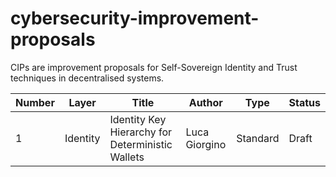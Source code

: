 # cybersecurity-improvement-proposals

CIPs are improvement proposals for Self-Sovereign Identity and Trust techniques in decentralised systems.

| **Number** | **Layer** | **Title**                                    | **Author**    | **Type** | **Status** |
|------------|-----------|----------------------------------------------|---------------|----------|------------|
| 1          | Identity    | Identity Key Hierarchy for Deterministic Wallets | Luca Giorgino | Standard | Draft      |
